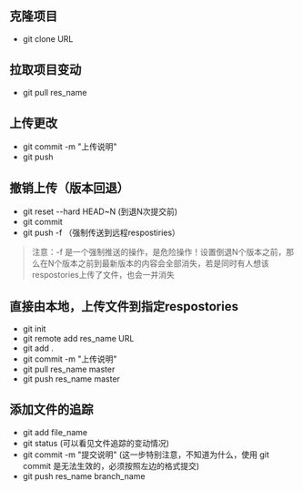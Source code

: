 ## 克隆项目
* git clone URL

## 拉取项目变动
* git pull res_name 

## 上传更改
* git commit -m "上传说明"
* git push


## 撤销上传（版本回退）
* git reset --hard HEAD~N (到退N次提交前)
* git commit 
* git push -f  （强制传送到远程respostiries）

> 注意：-f 是一个强制推送的操作，是危险操作！设置倒退N个版本之前，那么在N个版本之前到最新版本的内容会全部消失，若是同时有人想该respostories上传了文件，也会一并消失


## 直接由本地，上传文件到指定respostories
* git init
* git remote add res_name URL
* git add .
* git commit -m "上传说明"
* git pull res_name master
* git push res_name master

## 添加文件的追踪
* git add file_name
* git status    (可以看见文件追踪的变动情况)
* git commit -m "提交说明"   (这一步特别注意，不知道为什么，使用 git commit 是无法生效的，必须按照左边的格式提交)
* git push res_name branch_name 
